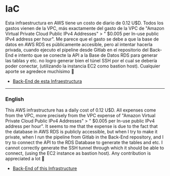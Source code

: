 # IaC
 Esta infraestructura en AWS tiene un costo de diario de 0.12 U$D. Todos los gastos vienen de la VPC, más exactamente del gasto de la VPC de "Amazon Virtual Private Cloud Public IPv4 Addresses" > "
$0.005 per In-use public IPv4 address per hour". Me parece que el gasto se debe a que la base de datos en AWS RDS es públicamente accesible, pero al intentar hacerla privada, cuando ejecuto el pipeline desde Gitlab en el repositorio del Back-End e intento que se conecte la API a la Base de Datos RDS para generar las tablas y etc. no logro generar bien el túnel SSH por el cual se debería poder conectar, (utilizando la instancia EC2 como bastion host). Cualquier aporte se agredece muchísimo 🙌

- [Back-End de esta Infraestructura](https://github.com/juancruzmarzetti/java-spring-iac-aws)

---

### English
This AWS infrastructure has a daily cost of 0.12 U$D. All expenses come from the VPC, more precisely from the VPC expense of "Amazon Virtual Private Cloud Public IPv4 Addresses" > "
$0.005 per In-use public IPv4 address per hour". It seems to me that the expense is due to the fact that the database in AWS RDS is publicly accessible, but when I try to make it private, when I run the pipeline from Gitlab in the Back-End repository, and I try to connect the API to the RDS Database to generate the tables and etc. I cannot correctly generate the SSH tunnel through which it should be able to connect, (using the EC2 instance as bastion host). Any contribution is appreciated a lot 🙌

- [Back-End of this Infrastructure](https://github.com/juancruzmarzetti/java-spring-iac-aws)
